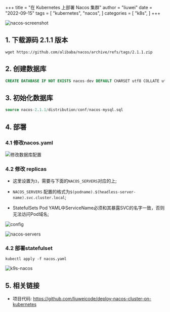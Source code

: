 +++
title = "在 Kubernetes 上部署 Nacos 集群"
author = "liuwei"
date = "2022-09-15"
tags = [
    "kubernetes",
    "nacos",
]
categories = [
    "k8s",
]
+++

![nacos-screenshot](https://static.liuwei.co/202209/nacos/nacos-screenshot.png)

## 1. 下载源码 2.1.1 版本

```shell
wget https://github.com/alibaba/nacos/archive/refs/tags/2.1.1.zip
```

## 2. 创建数据库

```sql
CREATE DATABASE IF NOT EXISTS nacos-dev DEFAULT CHARSET utf8 COLLATE utf8_general_ci;
```

## 3. 初始化数据库

```sql
source nacos-2.1.1/distribution/conf/nacos-mysql.sql
```

## 4. 部署

### 4.1 修改nacos.yaml

![修改数据库配置](https://static.liuwei.co/202209/nacos/db-config.png) 


### 4.2 修改 replicas

- 这里设置为`3`，需要与下面的`NACOS_SERVERS`对应的上;

- `NACOS_SERVERS` 配置的格式为`$(podname).$(headless-server-name).svc.cluster.local`;

- StatefulSets Pod YAML中ServiceName必须和其暴露SVC的名字一致，否则无法访问Pod域名;

![config](https://static.liuwei.co/202209/nacos/config.png)

![nacos-servers](https://static.liuwei.co/202209/nacos/nacos-servers.png)

### 4.2 部署statefulset

```shell
kubectl apply -f nacos.yaml
```

![k9s-nacos](https://static.liuwei.co/202209/nacos/k9s-nacos.png)


## 5. 相关链接

- 项目代码: https://github.com/liuweicode/deploy-nacos-cluster-on-kubernetes


